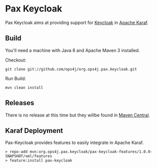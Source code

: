 Pax Keycloak
============

Pax Keycloak aims at providing support for [Keycloak](http://www.keycloak.org) in [Apache Karaf](https://karaf.apache.org).

## Build

You'll need a machine with Java 8 and Apache Maven 3 installed.

Checkout:

    git clone git://github.com/ops4j/org.ops4j.pax.keycloak.git

Run Build:

    mvn clean install


## Releases

There is no release at this time but they willbe found in [Maven Central](https://repo1.maven.org/maven2/org/ops4j/pax/keycloak).

## Karaf Deployment

Pax-Keycloak provides features to easily integrate in Apache Karaf.
```
> repo-add mvn:org.ops4j.pax.keycloak/pax-keycloak-features/1.0.0-SNAPSHOT/xml/features
> feature:install pax-keycloak
```

